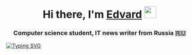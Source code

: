 <h1 align="center">Hi there, I'm <a href="https://t.me/vbncursed" target="_blank">Edvard</a> 
<img src="https://github.com/blackcater/blackcater/raw/main/images/Hi.gif" height="32"/></h1>
<h3 align="center">Computer science student, IT news writer from Russia 🇷🇺</h3>

<a href="https://git.io/typing-svg"><img src="https://readme-typing-svg.herokuapp.com?font=Calibri&pause=1000&center=true&width=435&lines=Computer+science+student" alt="Typing SVG" /></a>





<!--
**EnrbylTW/EnrbylTW** is a ✨ _special_ ✨ repository because its `README.md` (this file) appears on your GitHub profile.

Here are some ideas to get you started:

- 🔭 I’m currently working on ...
- 🌱 I’m currently learning ...
- 👯 I’m looking to collaborate on ...
- 🤔 I’m looking for help with ...
- 💬 Ask me about ...
- 📫 How to reach me: ...
- 😄 Pronouns: ...
- ⚡ Fun fact: ...
-->
